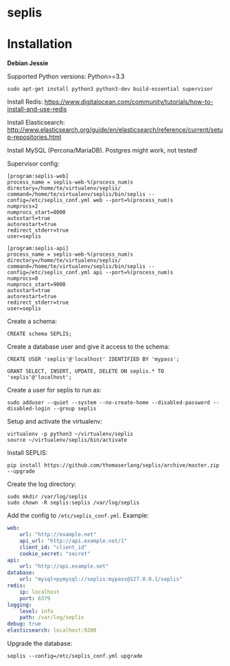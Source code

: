 seplis
======


# Installation

**Debian Jessie**

Supported Python versions: Python>=3.3


```shell
sudo apt-get install python3 python3-dev build-essential supervisor 
```
 
Install Redis: https://www.digitalocean.com/community/tutorials/how-to-install-and-use-redis    

Install Elasticsearch: http://www.elasticsearch.org/guide/en/elasticsearch/reference/current/setup-repositories.html

Install MySQL (Percona/MariaDB). Postgres might work, not tested!

Supervisor config:

```
[program:seplis-web]
process_name = seplis-web-%(process_num)s
directory=/home/te/virtualenv/seplis/
command=/home/te/virtualenv/seplis/bin/seplis --config=/etc/seplis_conf.yml web --port=%(process_num)s
numprocs=2
numprocs_start=8000
autostart=true
autorestart=true
redirect_stderr=true
user=seplis

[program:seplis-api]
process_name = seplis-web-%(process_num)s
directory=/home/te/virtualenv/seplis/
command=/home/te/virtualenv/seplis/bin/seplis --config=/etc/seplis_conf.yml api --port=%(process_num)s
numprocs=8
numprocs_start=9000
autostart=true
autorestart=true
redirect_stderr=true
user=seplis
```

Create a schema:

```
CREATE schema SEPLIS;
```

Create a database user and give it access to the schema:

```
CREATE USER 'seplis'@'localhost' IDENTIFIED BY 'mypass';

GRANT SELECT, INSERT, UPDATE, DELETE ON seplis.* TO 'seplis'@'localhost';
```

Create a user for seplis to run as:

```
sudo adduser --quiet --system --no-create-home --disabled-password --disabled-login --group seplis
```

Setup and activate the virtualenv:

```
virtualenv -p python3 ~/virtualenv/seplis
source ~/virtualenv/seplis/bin/activate
```

Install SEPLIS:

    pip install https://github.com/thomaserlang/seplis/archive/master.zip --upgrade
    
Create the log directory:

```
sudo mkdir /var/log/seplis
sudo chown -R seplis:seplis /var/log/seplis
```
    
Add the config to `/etc/seplis_conf.yml`. Example:

```yml
web:
    url: "http://example.net"
    api_url: "http://api.example.net/1"
    client_id: "client_id"
    cookie_secret: "secret"
api:
    url: "http://api.example.net"
database:
    url: "mysql+pymysql://seplis:mypass@127.0.0.1/seplis"
redis:
    ip: localhost
    port: 6379
logging:
    level: info
    path: /var/log/seplis
debug: true
elasticsearch: localhost:9200
```
    
Upgrade the database:

    seplis --config=/etc/seplis_conf.yml upgrade
